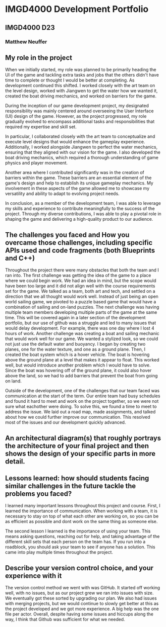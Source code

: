 ﻿# IMGD4000 Development Portfolio
## IMGD4000 D23
### Matthew Neuffer


## My role in the project

When we initially started, my role was planned to be primarily heading the UI of the game and tackling extra tasks and jobs that the others didn't have time to complete or thought I would be better at completing. As development continued this shifted. I worked closely with the art team on the level design, worked with Jiangwen to get the water how we wanted it, created the boat driving mechanics, and worked on barriers for the game.

During the inception of our game development project, my designated responsibility was mainly centered around overseeing the User Interface (UI) design of the game. However, as the project progressed, my role gradually evolved to encompass additional tasks and responsibilities that required my expertise and skill set.

In particular, I collaborated closely with the art team to conceptualize and execute level designs that would enhance the gameplay experience. Additionally, I worked alongside Jiangwen to perfect the water mechanics, ensuring that they aligned with our vision for the game. I also developed the boat driving mechanics, which required a thorough understanding of game physics and player movement.

Another area where I contributed significantly was in the creation of barriers within the game. These barriers are an essential element of the game's design and help to establish its unique gameplay mechanics. My involvement in these aspects of the game allowed me to showcase my versatility and ability to adapt to evolving project needs.

In conclusion, as a member of the development team, I was able to leverage my skills and experience to contribute meaningfully to the success of the project. Through my diverse contributions, I was able to play a pivotal role in shaping the game and delivering a high-quality product to our audience.

## The challenges you faced and How you overcame those challenges, including specific APIs used and code fragments (both Blueprints and C++)

Throughout the project there were many obstacles that both the team and I ran into. The first challenge was getting the idea of the game to a place where we could begin work. We had an idea in mind, but the scope would have been too large and it did not align well with the course requirements set for the game. We talked as a team, both art and tech, and settled on a direction that we all thought would work well. Instead of just being an open world sailing game, we pivoted to a puzzle based game that would have a combination of sailing and on-land puzzles. The next challenge was having multiple team members developing multiple parts of the game at the same time. This will be covered again in a later section of the development portfolio, but our use of github was a struggle and led to many issues that would delay development. For example, there was one day where I lost 4 hours of work. Another challenge was creating a boat and sailing mechanic that would work well for our game. We wanted a stylized look, so we could not just use the default water and buoyancy. I began by creating two planes, one for the water texture, and one as a ground plane. Then, I created the boat system which is a hover vehicle. The boat is hovering above the ground plane at a level that makes it appear to float. This worked well, but would introduce another problem which I would have to solve. Since the boat was hovering off of the ground plane, it could also hover above the land, so we had to add barriers that prevent the boat from going on land.
 
Outside of the development, one of the challenges that our team faced was communication at the start of the term. Our entire team had busy schedules and found it hard to meet and work on the project together, so we were not sure what eachother were doing. To solve this, we found a time to meet to address the issue. We laid out a road map, made assignments, and talked about how we could further improve our communication. This resolved most of the issues and our development quickly advanced.

## An architectural diagram(s) that roughly portrays the architecture of your final project and then shows the design of your specific parts in more detail.

## Lessons learned: how should students facing similar challenges in the future tackle the problems you faced?

I learned many important lessons throughout this project and course. First, I learned the importance of communication. When working with a team, it is necessary to stay on top of what each other are working on, so you can be as efficient as possible and dont work on the same thing as someone else.
 
The second lesson I learned is the importance of using your team. This means asking questions, reaching out for help, and taking advantage of the different skill sets that each person on the team has. If you run into a roadblock, you should ask your team to see if anyone has a solution. This came into play multiple times throughout the project.

## Describe your version control choice, and your experience with it

The version control method we went with was GitHub. It started off working well, with no issues, but as our project grew we ran into issues with size. We eventually got these sorted by upgrading our plan. We also had issues with merging projects, but we would continue to slowly get better at this as the project developed and we got more experience. A big help was the one file per actor. Overall, despite having some issues and hiccups along the way, I think that Github was sufficient for what we needed.
